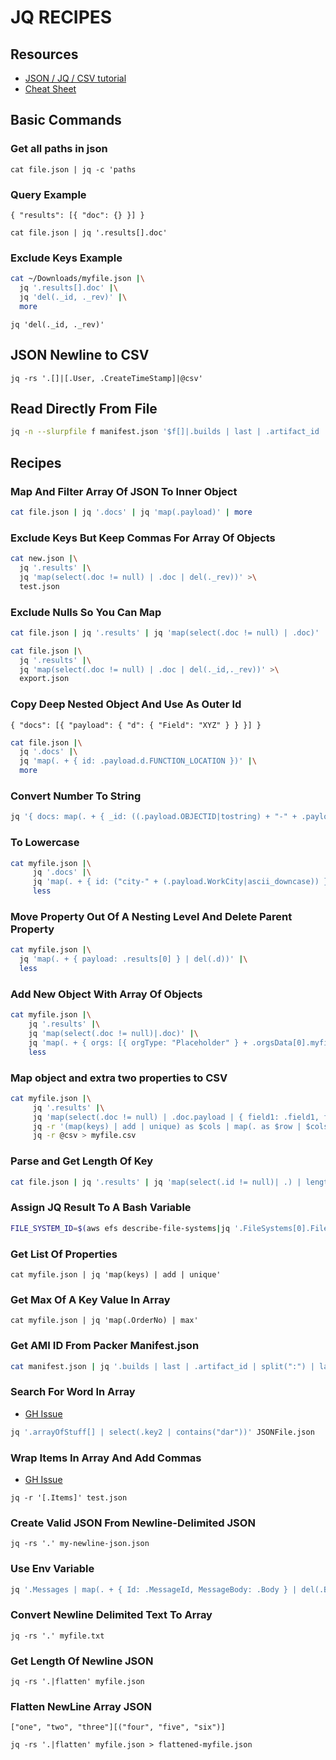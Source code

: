 # JQ RECIPES

## Resources

- [JSON / JQ / CSV tutorial](https://programminghistorian.org/en/lessons/json-and-jq)
- [Cheat Sheet](https://gist.github.com/olih/f7437fb6962fb3ee9fe95bda8d2c8fa4)

## Basic Commands

### Get all paths in json
`cat file.json | jq -c 'paths`

### Query Example

`{ "results": [{ "doc": {} }] }`

`cat file.json | jq '.results[].doc'`

### Exclude Keys Example

```bash
cat ~/Downloads/myfile.json |\
  jq '.results[].doc' |\
  jq 'del(._id, ._rev)' |\
  more
```

`jq 'del(._id, ._rev)'`

## JSON Newline to CSV

`jq -rs '.[]|[.User, .CreateTimeStamp]|@csv'`

## Read Directly From File

```bash
jq -n --slurpfile f manifest.json '$f[]|.builds | last | .artifact_id | split(":") | last'
```

## Recipes
### Map And Filter Array Of JSON To Inner Object

```bash
cat file.json | jq '.docs' | jq 'map(.payload)' | more
```

### Exclude Keys But Keep Commas For Array Of Objects

```bash
cat new.json |\
  jq '.results' |\
  jq 'map(select(.doc != null) | .doc | del(._rev))' >\
  test.json
```

### Exclude Nulls So You Can Map

```bash
cat file.json | jq '.results' | jq 'map(select(.doc != null) | .doc)' | more
```

```bash
cat file.json |\
  jq '.results' |\
  jq 'map(select(.doc != null) | .doc | del(._id,._rev))' >\
  export.json
```

### Copy Deep Nested Object And Use As Outer Id

`{ "docs": [{ "payload": { "d": { "Field": "XYZ" } } }] }`

```bash
cat file.json |\
  jq '.docs' |\
  jq 'map(. + { id: .payload.d.FUNCTION_LOCATION })' |\
  more
```

### Convert Number To String

```bash
jq '{ docs: map(. + { _id: ((.payload.OBJECTID|tostring) + "-" + .payload.LOCATION) }) }'
```

### To Lowercase

```bash
cat myfile.json |\
     jq '.docs' |\
     jq 'map(. + { id: ("city-" + (.payload.WorkCity|ascii_downcase)) })' |\
     less
```

### Move Property Out Of A Nesting Level And Delete Parent Property

```bash
cat myfile.json |\
  jq 'map(. + { payload: .results[0] } | del(.d))' |\
  less
```

### Add New Object With Array Of Objects

```bash
cat myfile.json |\
    jq '.results' |\
    jq 'map(select(.doc != null)|.doc)' |\
    jq 'map(. + { orgs: [{ orgType: "Placeholder" } + .orgsData[0].myfield] } | del(.orgsData))' |\
    less
```

### Map object and extra two properties to CSV

```bash
cat myfile.json |\
     jq '.results' |\
     jq 'map(select(.doc != null) | .doc.payload | { field1: .field1, field2: .field2 })' |\
     jq -r '(map(keys) | add | unique) as $cols | map(. as $row | $cols | map($row[.])) as $rows | $cols, $rows[]' |\
     jq -r @csv > myfile.csv
```

### Parse and Get Length Of Key

```bash
cat file.json | jq '.results' | jq 'map(select(.id != null)| .) | length'
```

### Assign JQ Result To A Bash Variable

```bash
FILE_SYSTEM_ID=$(aws efs describe-file-systems|jq '.FileSystems[0].FileSystemId)
```

### Get List Of Properties

`cat myfile.json | jq 'map(keys) | add | unique'`

### Get Max Of A Key Value In Array

`cat myfile.json | jq 'map(.OrderNo) | max'`

### Get AMI ID From Packer Manifest.json

```bash
cat manifest.json | jq '.builds | last | .artifact_id | split(":") | last'
```

### Search For Word In Array

- [GH Issue](https://github.com/stedolan/jq/issues/861)

```bash
jq '.arrayOfStuff[] | select(.key2 | contains("dar"))' JSONFile.json
```

### Wrap Items In Array And Add Commas

- [GH Issue](https://github.com/stedolan/jq/issues/124)

`jq -r '[.Items]' test.json`

### Create Valid JSON From Newline-Delimited JSON

`jq -rs '.' my-newline-json.json`

### Use Env Variable

```bash
jq '.Messages | map(. + { Id: .MessageId, MessageBody: .Body } | del(.Body,.MD5OfMessageAttributes,.MD5OfBody,.ReceiptHandle,.Attributes,.MessageId)) | { QueueUrl: env.Q_URL, Entries: . }' messages.json > cli-input.json
```

### Convert Newline Delimited Text To Array

`jq -rs '.' myfile.txt`

### Get Length Of Newline JSON

`jq -rs '.|flatten' myfile.json`

### Flatten NewLine Array JSON

`["one", "two", "three"][("four", "five", "six")]`

`jq -rs '.|flatten' myfile.json > flattened-myfile.json`
